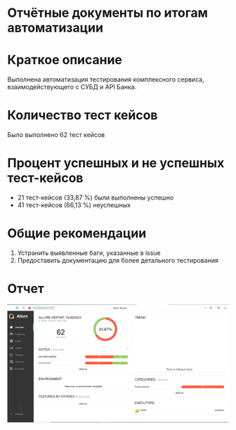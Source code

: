 # Отчётные документы по итогам автоматизации

# Краткое описание
Выполнена автоматизация тестирования комплексного сервиса, взаимодействующего с СУБД и API Банка.

# Количество тест кейсов
Было выполнено 62 тест кейсов

# Процент успешных и не успешных тест-кейсов
* 21 тест-кейсов (33,87 %) были выполнены успешно
* 41 тест-кейсов (66,13 %) неуспешных

# Общие рекомендации

1. Устранить выявленные баги, указанные в issue
2. Предоставить документацию для более детального тестирования

# Отчет 
![AllureReport2.png](AllureReport2.png)